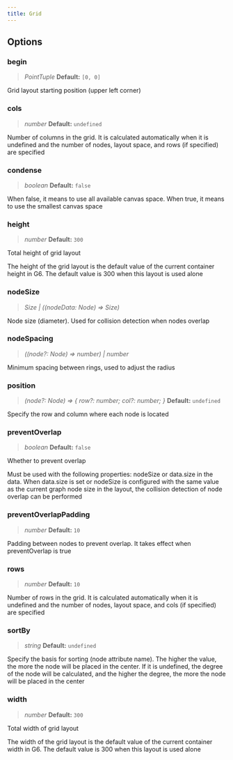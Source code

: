 ```yaml
---
title: Grid
---
```


## Options

### begin

> _PointTuple_ **Default:** `[0, 0]`

Grid layout starting position (upper left corner)

### cols

> _number_ **Default:** `undefined`

Number of columns in the grid. It is calculated automatically when it is undefined and the number of nodes, layout space, and rows (if specified) are specified

### condense

> _boolean_ **Default:** `false`

When false, it means to use all available canvas space. When true, it means to use the smallest canvas space

### height

> _number_ **Default:** `300`

Total height of grid layout

The height of the grid layout is the default value of the current container height in G6. The default value is 300 when this layout is used alone

### nodeSize

> _Size_ _\| ((nodeData:_ _Node) =>_ _Size)_

Node size (diameter). Used for collision detection when nodes overlap

### nodeSpacing

> _((node?:_ _Node) => number) \| number_

Minimum spacing between rings, used to adjust the radius

### position

> _(node?:_ _Node) => { row?: number; col?: number; }_ **Default:** `undefined`

Specify the row and column where each node is located

### preventOverlap

> _boolean_ **Default:** `false`

Whether to prevent overlap

Must be used with the following properties: nodeSize or data.size in the data. When data.size is set or nodeSize is configured with the same value as the current graph node size in the layout, the collision detection of node overlap can be performed

### preventOverlapPadding

> _number_ **Default:** `10`

Padding between nodes to prevent overlap. It takes effect when preventOverlap is true

### rows

> _number_ **Default:** `10`

Number of rows in the grid. It is calculated automatically when it is undefined and the number of nodes, layout space, and cols (if specified) are specified

### sortBy

> _string_ **Default:** `undefined`

Specify the basis for sorting (node attribute name). The higher the value, the more the node will be placed in the center. If it is undefined, the degree of the node will be calculated, and the higher the degree, the more the node will be placed in the center

### width

> _number_ **Default:** `300`

Total width of grid layout

The width of the grid layout is the default value of the current container width in G6. The default value is 300 when this layout is used alone
